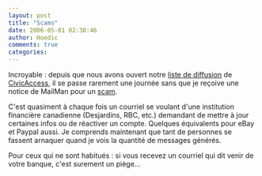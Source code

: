 ```yaml
---
layout: post
title: "Scams"
date: 2006-05-01 02:38:46
author: Hoedic
comments: true
categories: 
---
```



Incroyable : depuis que nous avons ouvert notre [liste de diffusion](http://civicaccess.ca/mailman/listinfo/civicaccess-discuss_civicaccess.ca/) de [CivicAccess](http://civicaccess.ca/), il se passe rarement une journée sans que je reçoive une notice de MailMan pour un [scam](http://fr.wikipedia.org/wiki/Scam).

C'est quasiment à chaque fois un courriel se voulant d'une institution financière canadienne (Desjardins, RBC, etc.) demandant de mettre à jour certaines infos ou de réactiver un compte. Quelques équivalents pour eBay et Paypal aussi. Je comprends maintenant que tant de personnes se fassent arnaquer quand je vois la quantité de messages générés.

Pour ceux qui ne sont habitués : si vous recevez un courriel qui dit venir de votre banque, c'est surement un piège...